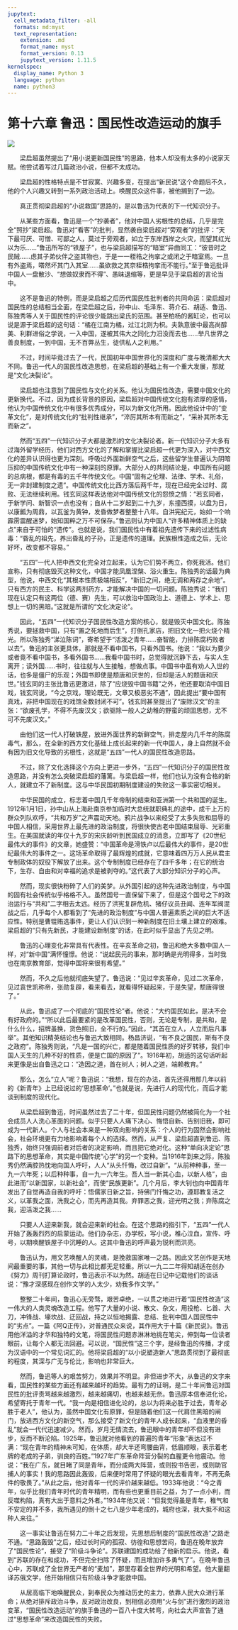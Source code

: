 ```yaml
---
jupytext:
  cell_metadata_filter: -all
  formats: md:myst
  text_representation:
    extension: .md
    format_name: myst
    format_version: 0.13
    jupytext_version: 1.11.5
kernelspec:
  display_name: Python 3
  language: python
  name: python3
---
```

# 第十六章 鲁迅：国民性改造运动的旗手 
![](image/cover.jpg)

　　梁启超虽然提出了“用小说更新国民性”的思路，他本人却没有太多的小说家天赋。他尝试着写过几篇政治小说，但都不太成功。

　　梁启超的性格特点是不甘寂寞、兴趣多变，在提出“新民说”这个命题后不久，他的个人兴趣又转到一系列政治活动上。唤醒民众这件事，被他搁到了一边。

　　真正贯彻梁启超的“小说救国”思路的，是以鲁迅为代表的下一代知识分子。

　　从某些方面看，鲁迅是一个“抄袭者”，他对中国人劣根性的总结，几乎是完全“照抄”梁启超。鲁迅对“看客”的批判，显然袭自梁启超对“旁观者”的批评：“天下最可厌、可憎、可鄙之人，莫过于旁观者，如立于东岸西岸之火灾，而望其红光以为乐……”鲁迅所写的“铁屋子”，也与梁启超描写的“暗室”异曲同工：“彼昔时之民贼……虑其子弟伙伴之盗其物也，于是一一桎梏之拘挛之或闭之于暗室焉。一旦有外盗焉，嗒然坏其门入其室……虽欲救之其奈桎梏拘挛而不能行。”至于鲁迅批评中国人一盘散沙、“想做奴隶而不得”、愚昧退缩等，更是早见于梁启超的言论当中。

　　这不是鲁迅的特例，而是梁启超之后历代国民性批判者的共同命运：梁启超对国民性的总结相当全面，在梁启超之后，孙中山、毛泽东、蒋介石、胡适、鲁迅、陈独秀等人关于国民性的评论很少能跳出梁氏的范围。甚至柏杨的酱缸论，也可以说是源于梁启超的这句话：“橘在江南为橘，过江北则为枳。夫孰意彼中最高尚醇美、利群进俗之学说，一入中国，遂被其伟大之同化力汨没而去也……举凡世界之善良制度，一到中国，无不百弊丛生，徒供私人之利用。”

　　不过，时间毕竟过去了一代，民国初年中国世界化的深度和广度与晚清都大大不同。鲁迅一代人的国民性改造思想，在梁启超的基础上有一个重大发展，那就是“文化决裂论”。

　　梁启超也注意到了国民性与文化的关系。他认为国民性改造，需要中国文化的更新换代。不过，因为成长背景的原因，梁启超对中国传统文化抱有浓厚的感情，他认为中国传统文化中有很多优秀成分，可以为新文化所用。因此他设计中的“变革文化”，是对传统文化的“批判性继承”，“淬厉其所本有而新之”，“采补其所本无而新之”。

　　然而“五四”一代知识分子大都是激烈的文化决裂论者。新一代知识分子大多有过海外留学经历，他们对西方文化的了解和掌握比梁启超一代更为深入，对中西文化的差异认识得也更为深刻。呼吸过外面新鲜空气之后，这些留学生普遍认为阴暗压抑的中国传统文化中有一种深刻的原罪。大部分人的共同结论是，中国所有问题的总病根，都是有毒的五千年传统文化。中国“固有之伦理、法律、学术、礼俗，无一非封建制度之遗”。中国传统文化比西方落后两千年，现在已经完全过时、腐败、无法继续利用。钱玄同这样表达他对中国传统文化的怨愤之情：“若玄同者，于新学问、新智识一点也没有；自从十二岁起到二十九岁，东撞西摸，以盘为日，以康瓤为周鼎，以瓦釜为黄钟，发昏做梦者整整十八年。自洪宪纪元，始如一个响霹雳震醒迷梦，始知国粹之万不可保存。”鲁迅则认为中国人“许多精神体质上的缺点”来自于可怕的“遗传”。也就是说，我们国民性中有着祖先遗传下来的过滤性病毒：“昏乱的祖先，养出昏乱的子孙，正是遗传的道理。民族根性造成之后，无论好坏，改变都不容易。”

　　“五四”一代人把中西文化完全对立起来，认为它们势不两立，你死我活。他们宣称，只有彻底毁灭这种文化，中国才能凤凰涅槃、浴火重生。陈独秀的话最为典型，他说，中西文化“其根本性质极端相反”，“新旧之间，绝无调和两存之余地”。只有西方的民主、科学这两剂药方，才能解决中国的一切问题。陈独秀说：“我们现在认定只有这两位（德、赛）先生，可以救治中国政治上、道德上、学术上、思想上一切的黑暗。”这就是所谓的“文化决定论”。

　　因此，“五四”一代知识分子国民性改造方案的核心，就是毁灭中国文化。陈独秀说，要拯救中国，只有“置之死地而后生”，打倒孔家店，把旧文化一把火烧个精光。所以陈独秀“涕泣陈词”，寄希望于“活泼之青年……奋智能，力排陈腐朽败者以去”。鲁迅的主张更具体，那就是不看中国书，只看外国书。他说：“我以为要少或者竟不看中国书，多看外国书……我看中国书时，总觉得就沉静下去，与实人生离开；读外国……书时，往往就与人生接触，想做点事。中国书中虽有劝人入世的话，也多是僵尸的乐观；外国书即使是颓唐和厌世的，但却是活人的颓唐和厌世。”钱玄同的主张比鲁迅更激进，除了“应烧毁中国书籍”之外，他还要取消中国旧戏，钱玄同说，“今之京戏，理论既无，文章又极恶劣不通”，因此提出“要中国有真戏，非把中国现在的戏馆全数封闭不可”。钱玄同甚至提出了“废除汉文”的主张：“欲废孔学，不得不先废汉文；欲驱除一般人之幼稚的野蛮的顽固思想，尤不可不先废汉文。”

　　由他们这一代人打破铁屋，放进外面世界的新鲜空气，排走屋内几千年的陈腐毒气，那么，在全新的西方文化基础上成长起来的新一代中国人，身上自然就不会有因为旧文化导致的劣根性，这就是“五四”一代人的国民性改造思路。

　　不过，除了文化选择这个方向上更进一步外，“五四”一代知识分子的国民性改造思路，并没有怎么突破梁启超的藩篱。与梁启超一样，他们也认为没有合格的新人，就建立不了新制度。这与中华民国初期制度建设的失败这一事实密切相关。

　　中华民国的成立，标志着中国几千年帝制的结束和亚洲第一个共和国的诞生。1912年1月1日，孙中山从上海赴南京参加临时大总统就职典礼的途中，成千上万的群众列队欢呼，“共和万岁”之声震动天地。鸦片战争以来经受了太多失败和屈辱的中国人相信，采用世界上最先进的政治制度，将很快使古老中国结束屈辱、光彩重生。在美国就读的年仅十九岁的宋庆龄听到民国成立的消息，立即写了《20世纪最伟大的事件》的文章，她盛赞：“中国革命是滑铁卢以后最伟大的事件，是20世纪最伟大的事件之一。这场革命取得了最辉煌的成就，它意味着四万万人民从君主专制政体的奴役下解放了出来。这个专制制度已经存在了四千多年；在它的统治下，生存、自由和对幸福的追求是被剥夺的。”这代表了大部分知识分子的心声。

　　然而，现实很快粉碎了人们的美梦。从外国引起的这种先进政治制度，与中国的固有社会传统似乎格格不入。虽然国号一直保留下来了，但是这个国号之下的政治运行与“共和”二字相去太远。经历了洪宪复辟危机、猪仔议员丑闻、连年军阀混战之后，几乎每个人都看到了“先进的政治制度”与中国人普遍素质之间的巨大不适应性。特别是曹锟贿选事件，更让人们认识到一种新制度在旧土壤上建立的艰难。梁启超的“只有先新民，才能建设新制度”的话，在此时似乎显出了先见之明。

　　鲁迅的心理变化非常具有代表性。在辛亥革命之初，鲁迅和绝大多数中国人一样，对“新中国”满怀憧憬。他说：“说起民元的事来，那时确是光明得多，当时我也在南京教育部，觉得中国将来很有希望。”

　　然而，不久之后他就彻底失望了。鲁迅说：“见过辛亥革命，见过二次革命，见过袁世凯称帝，张勋复辟，看来看去，就看得怀疑起来，于是失望，颓唐得很了。”

　　从此，鲁迅成了一个彻底的“国民性论”者。他说：“大约国民如此，是决不会有好政府的。”“所以此后最要紧的是改革国民性，否则，无论是专制，是共和，是什么什么，招牌虽换，货色照旧，全不行的。”因此，“其首在立人，人立而后凡事举”。其他知识精英结论也与鲁迅大致相同。杨昌济说，“有不良之国民，斯有不良之政府”。陈独秀则说，“凡是一国的兴亡，都是随着国民性质的好歹转移，我们中国人天生的几种不好的性质，便是亡国的原因了”。1916年初，胡适的这句话听起来更像是出自鲁迅之口：“造因之道，首在树人；树人之道，端赖教育。”

　　那么，怎么“立人”呢？鲁迅说：“我想，现在的办法，首先还得用那几年以前的《新青年》上已经说过的‘思想革命’。”也就是说，先进行人的现代化，而后才能谈到制度的现代化。

　　从梁启超到鲁迅，时间虽然过去了二十年，但国民性问题仍然被简化为一个社会成员人人洗心革面的问题。似乎只要人人痛下决心、悔悟自新、告别旧我，即可成为一代新人。个人与社会本来是一种双向影响的关系：个人的行为固然会影响社会，社会环境更有力地影响着每个人的选择。然而，从严复、梁启超直到鲁迅、陈独秀，始终只强调前者对后者的决定影响，而且把它绝对化。这种“单向决定论”思路下的思想革命，其实是中国传统“心学”的另一个变种。当1916年到来之际，陈独秀仍然满腔热忱地向国人呼吁，人人“从头忏悔，改过自新”。“从前种种事，至一九一六年死；以后种种事，自一九一六年生。吾人当一新其心血，以新人格”，由此进而“以新国家，以新社会”，而使“民族更新”。几个月后，李大钊也向中国青年发出了自觉再造自我的呼吁：悟儒家日新之旨，持佛门忏悔之功，遵耶教复活之义，以革我之面，洗我之心，而先再造其我。弃罪恶之我，迎光明之我；弃陈腐之我，迎活泼之我……

　　只要人人迎来新我，就会迎来新的社会。在这个思路的指引下，“五四”一代人开始了轰轰烈烈的启蒙运动。他们办杂志，办学校，写小说，椎心泣血，宣传、呼号，以期唤醒铁屋子中沉睡的人。这其中鲁迅的呼声最为锐利而洪亮。

　　鲁迅认为，用文艺唤醒人的灵魂，是挽救国家唯一之路。因此文艺创作是天地间最重要的事，其他一切与此相比都无足轻重。所以一九二二年得知胡适在创办《努力》周刊打算论政时，鲁迅表示不以为然。胡适在日记中记载他们的谈话说：“豫才深感现在创作文学的人太少，劝我多作文学。”

　　整整二十年间，鲁迅心无旁骛，艰苦卓绝，一以贯之地进行着“国民性改造”这一伟大的人类灵魂改造工程。他写了大量的小说、散文、杂文，用投枪、匕首、大刀，冲锋战、壕坎战、迂回战，持之以恒地揭露、总结、批判中国人国民性中的“劣点”。一篇《阿Q正传》，对普通民众来说，其作用大于十篇《新民说》。鲁迅用他洋溢的才华和独特的文笔，将国民性问题赤淋淋地挑在笔尖，伸到每一位读者眼前，让每个人都无法回避。可以说，“国民性”这三个字，是经鲁迅的传播，才成为汉语中的一个常见词汇的。他将梁启超的“以小说塑造新人”思路贯彻到了最彻底的程度，其深与广无与伦比，影响也非常巨大。

　　然而，鲁迅等人的艰苦努力，效果并不明显。非但进步不大，从鲁迅的文字来看，国民性的某些方面还有越来越坏的趋势。最有力的证明，是二十年间鲁迅对国民性的批评责骂越来越激烈，越来越痛切，也越来越无奈。鲁迅原本信奉进化论，希望寄托于青年一代。“我一向是相信进化论的，总以为将来必胜于过去，青年必胜于老人”，他认为，虽然中国文化有原罪，但是随着他们这一代肩住黑暗的闸门，放进西方文化的新空气，那么接受了新文化的青年人成长起来，“血液里的昏乱”就会一代代迅速减少。然而，岁月无情流去，鲁迅眼中的青年却不但没有进步，反而不断沦陷。1925年，鲁迅就对他看到的普遍的青年“形象”表达过不满：“现在青年的精神未可知，在体质，却大半还弯腰曲背，低眉顺眼，表示着老牌的老成的子弟，驯良的百姓。”1927年广东革命阵营分裂的血腥更令他震动。他说：“我在广东，就目睹了同是青年，而分成两大阵营，或则投书告密，或则助官捕人的事实！我的思路因此轰毁，后来便时常用了怀疑的眼光去看青年，不再无条件的敬畏了。”从此之后，他对青年一代的评价越来越低。1933年他说：“今之青年，似乎比我们青年时代的青年精明，而有些也更重目前之益，为了一点小利，而反噬构陷，真有大出于意料之外者。”1934年他又说：“但我觉得虽是青年，稚气和不安定的并不多，我所遇见的倒十之七八是少年老成的，城府也深，我大抵不和这种人来往。”

　　这一事实让鲁迅在努力二十年之后发现，先思想后制度的“国民性改造”之路走不通。“思路轰毁”之后，经过长时间的孤寂、彷徨和思想苦闷，鲁迅在晚年放弃了“国民性论”，接受了“阶级斗争论”。苏联建国的成功给了他新的启示。他说，看到“苏联的存在和成功，不但完全扫除了怀疑，而且增加许多勇气了”。在晚年鲁迅心中，苏联成了全世界无产者的“麦加”，那里存着全世界的光明和希望。他大量翻译苏俄文学，他开始相信只有阶级斗争才能救中国。

　　从居高临下地唤醒民众，到奉民众为推动历史的主力，依靠人民大众进行革命；从绝对排斥政治斗争，反对政治改良，到相信必须用“火与剑”进行激烈的政治变革，“国民性改造运动”的旗手鲁迅的一百八十度大转弯，向社会大声宣告了通过“思想革命”来改造国民性的失败。

